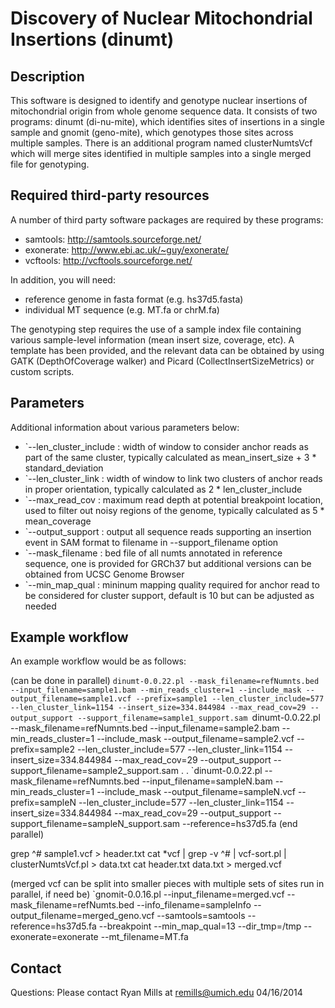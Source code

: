 Discovery of Nuclear Mitochondrial Insertions (dinumt)
======================================================

Description
-----------

This software is designed to identify and genotype nuclear insertions of mitochondrial origin from whole genome sequence data. It consists of two programs: dinumt (di-nu-mite), which identifies sites of insertions in a single sample and gnomit (geno-mite), which genotypes those sites across multiple samples. There is an additional program named clusterNumtsVcf which will merge sites identified in multiple samples into a single merged file for genotyping.

Required third-party resources 
------------------------------

A number of third party software packages are required by these programs:
* samtools:  http://samtools.sourceforge.net/
* exonerate:  http://www.ebi.ac.uk/~guy/exonerate/
* vcftools:  http://vcftools.sourceforge.net/

In addition, you will need:
* reference genome in fasta format (e.g. hs37d5.fasta)
* individual MT sequence (e.g. MT.fa or chrM.fa)

The genotyping step requires the use of a sample index file containing various sample-level information (mean insert size, coverage, etc). A template has been provided, and the relevant data can be obtained by using GATK (DepthOfCoverage walker) and Picard (CollectInsertSizeMetrics) or custom scripts.

Parameters
----------

Additional information about various parameters below:
* `--len_cluster_include : width of window to consider anchor reads as part of the same cluster, typically calculated as mean_insert_size + 3 * standard_deviation
* `--len_cluster_link    : width of window to link two clusters of anchor reads in proper orientation, typically calculated as 2 * len_cluster_include
* `--max_read_cov        : maximum read depth at potential breakpoint location, used to filter out noisy regions of the genome, typically calculated as 5 * mean_coverage
* `--output_support      : output all sequence reads supporting an insertion event in SAM format to filename in --support_filename option
* `--mask_filename       : bed file of all numts annotated in reference sequence, one is provided for GRCh37 but additional versions can be obtained from UCSC Genome Browser
* `--min_map_qual        : mininum mapping quality required for anchor read to be considered for cluster support, default is 10 but can be adjusted as needed

Example workflow
----------------
An example workflow would be as follows:

(can be done in parallel)
`dinumt-0.0.22.pl --mask_filename=refNumnts.bed --input_filename=sample1.bam --min_reads_cluster=1 --include_mask --output_filename=sample1.vcf --prefix=sample1 --len_cluster_include=577 --len_cluster_link=1154 --insert_size=334.844984 --max_read_cov=29 --output_support --support_filename=sample1_support.sam
`dinumt-0.0.22.pl --mask_filename=refNumnts.bed --input_filename=sample2.bam --min_reads_cluster=1 --include_mask --output_filename=sample2.vcf --prefix=sample2 --len_cluster_include=577 --len_cluster_link=1154 --insert_size=334.844984 --max_read_cov=29 --output_support --support_filename=sample2_support.sam
.
.
`dinumt-0.0.22.pl --mask_filename=refNumnts.bed --input_filename=sampleN.bam --min_reads_cluster=1 --include_mask --output_filename=sampleN.vcf --prefix=sampleN --len_cluster_include=577 --len_cluster_link=1154 --insert_size=334.844984 --max_read_cov=29 --output_support --support_filename=sampleN_support.sam --reference=hs37d5.fa
(end parallel)

grep ^# sample1.vcf > header.txt
cat *vcf | grep -v ^# | vcf-sort.pl | clusterNumtsVcf.pl > data.txt
cat header.txt data.txt > merged.vcf

(merged vcf can be split into smaller pieces with multiple sets of sites run in parallel, if need be)
`gnomit-0.0.16.pl --input_filename=merged.vcf --mask_filename=refNumts.bed --info_filename=sampleInfo --output_filename=merged_geno.vcf --samtools=samtools --reference=hs37d5.fa --breakpoint --min_map_qual=13 --dir_tmp=/tmp --exonerate=exonerate --mt_filename=MT.fa

Contact
-------
Questions: Please contact Ryan Mills at remills@umich.edu
04/16/2014
